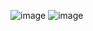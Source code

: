 ![image](https://github.com/user-attachments/assets/17d4eee6-eb4e-4581-a6df-420cf6385dfb)
![image](https://github.com/user-attachments/assets/fa4e9d52-e4fa-49e5-b189-0c6df549d6e2)

